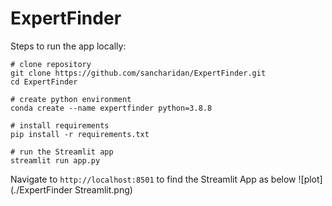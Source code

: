 # ExpertFinder
Steps to run the app locally:
```
# clone repository
git clone https://github.com/sancharidan/ExpertFinder.git
cd ExpertFinder

# create python environment
conda create --name expertfinder python=3.8.8

# install requirements 
pip install -r requirements.txt

# run the Streamlit app
streamlit run app.py
```

Navigate to ```http://localhost:8501``` to find the Streamlit App as below
![plot](./ExpertFinder Streamlit.png)
